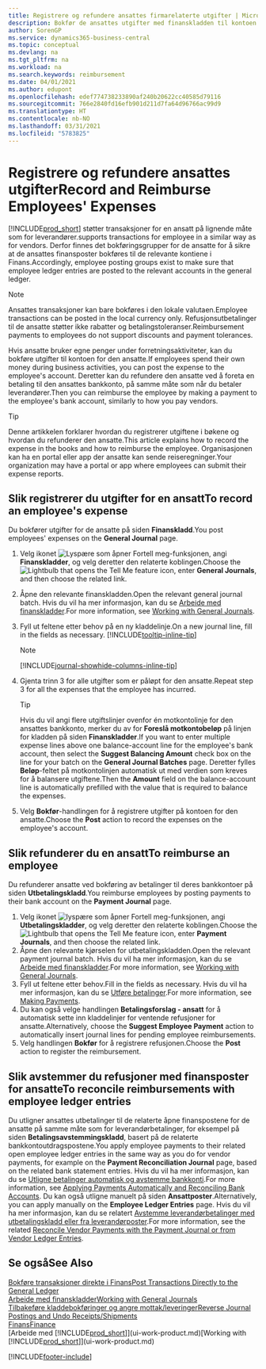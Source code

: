 ```yaml
---
title: Registrere og refundere ansattes firmarelaterte utgifter | Microsoft-dokumentasjon
description: Bokfør de ansattes utgifter med finanskladden til kontoen for den ansatte, og bokfør senere en betaling til den ansattes bankkonto for å refundere for den firmarelaterte utgiften.
author: SorenGP
ms.service: dynamics365-business-central
ms.topic: conceptual
ms.devlang: na
ms.tgt_pltfrm: na
ms.workload: na
ms.search.keywords: reimbursement
ms.date: 04/01/2021
ms.author: edupont
ms.openlocfilehash: edef774738233890af240b20622cc40585d79116
ms.sourcegitcommit: 766e2840fd16efb901d211d7fa64d96766ac99d9
ms.translationtype: HT
ms.contentlocale: nb-NO
ms.lasthandoff: 03/31/2021
ms.locfileid: "5783825"
---
```

# <a name="record-and-reimburse-employees-expenses"></a><span data-ttu-id="88b69-103">Registrere og refundere ansattes utgifter</span><span class="sxs-lookup"><span data-stu-id="88b69-103">Record and Reimburse Employees' Expenses</span></span>

[!INCLUDE[prod_short](includes/prod_short.md)] <span data-ttu-id="88b69-104">støtter transaksjoner for en ansatt på lignende måte som for leverandører.</span><span class="sxs-lookup"><span data-stu-id="88b69-104">supports transactions for employee in a similar way as for vendors.</span></span> <span data-ttu-id="88b69-105">Derfor finnes det bokføringsgrupper for de ansatte for å sikre at de ansattes finansposter bokføres til de relevante kontiene i Finans.</span><span class="sxs-lookup"><span data-stu-id="88b69-105">Accordingly, employee posting groups exist to make sure that employee ledger entries are posted to the relevant accounts in the general ledger.</span></span>

> [!NOTE]  
> <span data-ttu-id="88b69-106">Ansattes transaksjoner kan bare bokføres i den lokale valutaen.</span><span class="sxs-lookup"><span data-stu-id="88b69-106">Employee transactions can be posted in the local currency only.</span></span> <span data-ttu-id="88b69-107">Refusjonsutbetalinger til de ansatte støtter ikke rabatter og betalingstoleranser.</span><span class="sxs-lookup"><span data-stu-id="88b69-107">Reimbursement payments to employees do not support discounts and payment tolerances.</span></span>

<span data-ttu-id="88b69-108">Hvis ansatte bruker egne penger under forretningsaktiviteter, kan du bokføre utgifter til kontoen for den ansatte.</span><span class="sxs-lookup"><span data-stu-id="88b69-108">If employees spend their own money during business activities, you can post the expense to the employee's account.</span></span> <span data-ttu-id="88b69-109">Deretter kan du refundere den ansatte ved å foreta en betaling til den ansattes bankkonto, på samme måte som når du betaler leverandører.</span><span class="sxs-lookup"><span data-stu-id="88b69-109">Then you can reimburse the employee by making a payment to the employee's bank account, similarly to how you pay vendors.</span></span>  

> [!TIP]
> <span data-ttu-id="88b69-110">Denne artikkelen forklarer hvordan du registrerer utgiftene i bøkene og hvordan du refunderer den ansatte.</span><span class="sxs-lookup"><span data-stu-id="88b69-110">This article explains how to record the expense in the books and how to reimburse the employee.</span></span> <span data-ttu-id="88b69-111">Organisasjonen kan ha en portal eller app der ansatte kan sende reiseregninger.</span><span class="sxs-lookup"><span data-stu-id="88b69-111">Your organization may have a portal or app where employees can submit their expense reports.</span></span>

## <a name="to-record-an-employees-expense"></a><span data-ttu-id="88b69-112">Slik registrerer du utgifter for en ansatt</span><span class="sxs-lookup"><span data-stu-id="88b69-112">To record an employee's expense</span></span>
<span data-ttu-id="88b69-113">Du bokfører utgifter for de ansatte på siden **Finanskladd**.</span><span class="sxs-lookup"><span data-stu-id="88b69-113">You post employees' expenses on the **General Journal** page.</span></span>
1. <span data-ttu-id="88b69-114">Velg ikonet ![Lyspære som åpner Fortell meg-funksjonen](media/ui-search/search_small.png "Fortell hva du vil gjøre"), angi **Finanskladder**, og velg deretter den relaterte koblingen.</span><span class="sxs-lookup"><span data-stu-id="88b69-114">Choose the ![Lightbulb that opens the Tell Me feature](media/ui-search/search_small.png "Tell me what you want to do") icon, enter **General Journals**, and then choose the related link.</span></span>
2. <span data-ttu-id="88b69-115">Åpne den relevante finanskladden.</span><span class="sxs-lookup"><span data-stu-id="88b69-115">Open the relevant general journal batch.</span></span> <span data-ttu-id="88b69-116">Hvis du vil ha mer informasjon, kan du se [Arbeide med finanskladder](ui-work-general-journals.md).</span><span class="sxs-lookup"><span data-stu-id="88b69-116">For more information, see [Working with General Journals](ui-work-general-journals.md).</span></span>
3. <span data-ttu-id="88b69-117">Fyll ut feltene etter behov på en ny kladdelinje.</span><span class="sxs-lookup"><span data-stu-id="88b69-117">On a new journal line, fill in the fields as necessary.</span></span> [!INCLUDE[tooltip-inline-tip](includes/tooltip-inline-tip_md.md)]    

    > [!NOTE]
    > [!INCLUDE[journal-showhide-columns-inline-tip](includes/journal-showhide-columns-inline-tip.md)]
4. <span data-ttu-id="88b69-118">Gjenta trinn 3 for alle utgifter som er påløpt for den ansatte.</span><span class="sxs-lookup"><span data-stu-id="88b69-118">Repeat step 3 for all the expenses that the employee has incurred.</span></span>

    > [!TIP]  
    > <span data-ttu-id="88b69-119">Hvis du vil angi flere utgiftslinjer ovenfor én motkontolinje for den ansattes bankkonto, merker du av for **Foreslå motkontobeløp** på linjen for kladden på siden **Finanskladder**.</span><span class="sxs-lookup"><span data-stu-id="88b69-119">If you want to enter multiple expense lines above one balance-account line for the employee's bank account, then select the **Suggest Balancing Amount** check box on the line for your batch on the **General Journal Batches** page.</span></span> <span data-ttu-id="88b69-120">Deretter fylles **Beløp**-feltet på motkontolinjen automatisk ut med verdien som kreves for å balansere utgiftene.</span><span class="sxs-lookup"><span data-stu-id="88b69-120">Then the **Amount** field on the balance-account line is automatically prefilled with the value that is required to balance the expenses.</span></span>
5. <span data-ttu-id="88b69-121">Velg **Bokfør**-handlingen for å registrere utgifter på kontoen for den ansatte.</span><span class="sxs-lookup"><span data-stu-id="88b69-121">Choose the **Post** action to record the expenses on the employee's account.</span></span>

## <a name="to-reimburse-an-employee"></a><span data-ttu-id="88b69-122">Slik refunderer du en ansatt</span><span class="sxs-lookup"><span data-stu-id="88b69-122">To reimburse an employee</span></span>
<span data-ttu-id="88b69-123">Du refunderer ansatte ved bokføring av betalinger til deres bankkontoer på siden **Utbetalingskladd**.</span><span class="sxs-lookup"><span data-stu-id="88b69-123">You reimburse employees by posting payments to their bank account on the **Payment Journal** page.</span></span>
1. <span data-ttu-id="88b69-124">Velg ikonet ![lyspære som åpner Fortell meg-funksjonen](media/ui-search/search_small.png "Fortell hva du vil gjøre"), angi **Utbetalingskladder**, og velg deretter den relaterte koblingen.</span><span class="sxs-lookup"><span data-stu-id="88b69-124">Choose the ![Lightbulb that opens the Tell Me feature](media/ui-search/search_small.png "Tell me what you want to do") icon, enter **Payment Journals**, and then choose the related link.</span></span>
2. <span data-ttu-id="88b69-125">Åpne den relevante kjørselen for utbetalingskladden.</span><span class="sxs-lookup"><span data-stu-id="88b69-125">Open the relevant payment journal batch.</span></span> <span data-ttu-id="88b69-126">Hvis du vil ha mer informasjon, kan du se [Arbeide med finanskladder](ui-work-general-journals.md).</span><span class="sxs-lookup"><span data-stu-id="88b69-126">For more information, see [Working with General Journals](ui-work-general-journals.md).</span></span>
3. <span data-ttu-id="88b69-127">Fyll ut feltene etter behov.</span><span class="sxs-lookup"><span data-stu-id="88b69-127">Fill in the fields as necessary.</span></span> <span data-ttu-id="88b69-128">Hvis du vil ha mer informasjon, kan du se [Utføre betalinger](payables-make-payments.md).</span><span class="sxs-lookup"><span data-stu-id="88b69-128">For more information, see [Making Payments](payables-make-payments.md).</span></span>
4. <span data-ttu-id="88b69-129">Du kan også velge handlingen **Betalingsforslag - ansatt** for å automatisk sette inn kladdelinjer for ventende refusjoner for ansatte.</span><span class="sxs-lookup"><span data-stu-id="88b69-129">Alternatively, choose the **Suggest Employee Payment** action to automatically insert journal lines for pending employee reimbursements.</span></span>
5. <span data-ttu-id="88b69-130">Velg handlingen **Bokfør** for å registrere refusjonen.</span><span class="sxs-lookup"><span data-stu-id="88b69-130">Choose the **Post** action to register the reimbursement.</span></span>  

## <a name="to-reconcile-reimbursements-with-employee-ledger-entries"></a><span data-ttu-id="88b69-131">Slik avstemmer du refusjoner med finansposter for ansatte</span><span class="sxs-lookup"><span data-stu-id="88b69-131">To reconcile reimbursements with employee ledger entries</span></span>
<span data-ttu-id="88b69-132">Du utligner ansattes utbetalinger til de relaterte åpne finanspostene for de ansatte på samme måte som for leverandørbetalinger, for eksempel på siden **Betalingsavstemmingskladd**, basert på de relaterte bankkontoutdragspostene.</span><span class="sxs-lookup"><span data-stu-id="88b69-132">You apply employee payments to their related open employee ledger entries in the same way as you do for vendor payments, for example on the **Payment Reconciliation Journal** page, based on the related bank statement entries.</span></span> <span data-ttu-id="88b69-133">Hvis du vil ha mer informasjon, kan du se [Utligne betalinger automatisk og avstemme bankkonti](receivables-apply-payments-auto-reconcile-bank-accounts.md).</span><span class="sxs-lookup"><span data-stu-id="88b69-133">For more information, see [Applying Payments Automatically and Reconciling Bank Accounts](receivables-apply-payments-auto-reconcile-bank-accounts.md).</span></span> <span data-ttu-id="88b69-134">Du kan også utligne manuelt på siden **Ansattposter**.</span><span class="sxs-lookup"><span data-stu-id="88b69-134">Alternatively, you can apply manually on the **Employee Ledger Entries** page.</span></span> <span data-ttu-id="88b69-135">Hvis du vil ha mer informasjon, kan du se relatert [Avstemme leverandørbetalinger med utbetalingskladd eller fra leverandørposter](payables-how-apply-purchase-transactions-manually.md).</span><span class="sxs-lookup"><span data-stu-id="88b69-135">For more information, see the related [Reconcile Vendor Payments with the Payment Journal or from Vendor Ledger Entries](payables-how-apply-purchase-transactions-manually.md).</span></span>  

## <a name="see-also"></a><span data-ttu-id="88b69-136">Se også</span><span class="sxs-lookup"><span data-stu-id="88b69-136">See Also</span></span>
[<span data-ttu-id="88b69-137">Bokføre transaksjoner direkte i Finans</span><span class="sxs-lookup"><span data-stu-id="88b69-137">Post Transactions Directly to the General Ledger</span></span>](finance-how-post-transactions-directly.md)  
[<span data-ttu-id="88b69-138">Arbeide med finanskladder</span><span class="sxs-lookup"><span data-stu-id="88b69-138">Working with General Journals</span></span>](ui-work-general-journals.md)  
[<span data-ttu-id="88b69-139">Tilbakeføre kladdebokføringer og angre mottak/leveringer</span><span class="sxs-lookup"><span data-stu-id="88b69-139">Reverse Journal Postings and Undo Receipts/Shipments</span></span>](finance-how-reverse-journal-posting.md)  
[<span data-ttu-id="88b69-140">Finans</span><span class="sxs-lookup"><span data-stu-id="88b69-140">Finance</span></span>](finance.md)  
<span data-ttu-id="88b69-141">[Arbeide med [!INCLUDE[prod_short](includes/prod_short.md)]](ui-work-product.md)</span><span class="sxs-lookup"><span data-stu-id="88b69-141">[Working with [!INCLUDE[prod_short](includes/prod_short.md)]](ui-work-product.md)</span></span>  


[!INCLUDE[footer-include](includes/footer-banner.md)]
